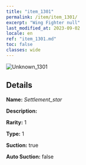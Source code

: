 ```yaml
---
title: "item_1301"
permalink: /item/item_1301/
excerpt: "Wing Fighter null"
last_modified_at: 2023-09-02
locale: en
ref: "item_1301.md"
toc: false
classes: wide
---
```



 ![Unknown_1301](/images/item/Settlement_star_p.png)



## Details

 **Name:** *Settlement_star* 

 **Description:** 

 **Rarity:** 1 

 **Type:** 1 

 **Suction:** true 

 **Auto Suction:** false 


